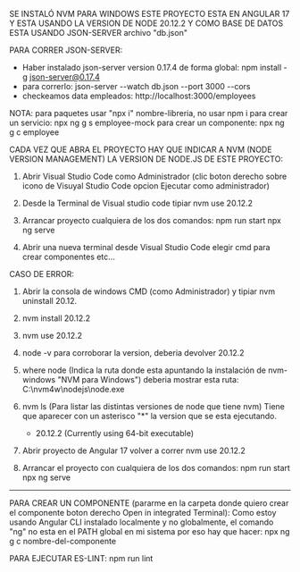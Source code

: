 SE INSTALÓ NVM PARA WINDOWS
ESTE PROYECTO ESTA EN ANGULAR 17 Y ESTA USANDO LA VERSION DE NODE 20.12.2
Y COMO BASE DE DATOS ESTA USANDO JSON-SERVER archivo "db.json"

PARA CORRER JSON-SERVER:

- Haber instalado json-server version 0.17.4 de forma global: npm install -g json-server@0.17.4
- para correrlo: json-server --watch db.json --port 3000 --cors
- checkeamos data empleados: http://localhost:3000/employees

NOTA: para paquetes usar "npx i" nombre-libreria, no usar npm i
para crear un servicio: npx ng g s employee-mock
para crear un componente: npx ng g c employee

CADA VEZ QUE ABRA EL PROYECTO HAY QUE INDICAR A NVM (NODE VERSION MANAGEMENT)
LA VERSION DE NODE.JS DE ESTE PROYECTO:

1. Abrir Visual Studio Code como Administrador (clic boton derecho sobre icono de Visuyal Studio Code opcion Ejecutar como administrador)

2. Desde la Terminal de Visual studio code tipiar nvm use 20.12.2

3. Arrancar proyecto cualquiera de los dos comandos:
   npm run start
   npx ng serve

4. Abrir una nueva terminal desde Visual Studio Code elegir cmd para crear
   componentes etc...

CASO DE ERROR:

1. Abrir la consola de windows CMD (como Administrador) y tipiar nvm uninstall 20.12.
2. nvm install 20.12.2
3. nvm use 20.12.2
4. node -v para corroborar la version, deberia devolver 20.12.2
5. where node (Indica la ruta donde esta apuntando la instalación de nvm-windows "NVM para Windows")
   deberia mostrar esta ruta: C:\nvm4w\nodejs\node.exe
6. nvm ls (Para listar las distintas versiones de node que tiene nvm)
   Tiene que aparecer con un asterisco "\*" la version que se esta ejecutando.
    - 20.12.2 (Currently using 64-bit executable)

7. Abrir proyecto de Angular 17 volver a correr nvm use 20.12.2
8. Arrancar el proyecto con cualquiera de los dos comandos:
   npm run start
   npx ng serve

---

PARA CREAR UN COMPONENTE (pararme en la carpeta donde quiero crear
el componente boton derecho Open in integrated Terminal):
Como estoy usando Angular CLI instalado localmente y no globalmente,
el comando "ng" no esta en el PATH global en mi sistema por eso hay
que hacer: npx ng g c nombre-del-componente

PARA EJECUTAR ES-LINT: npm run lint
